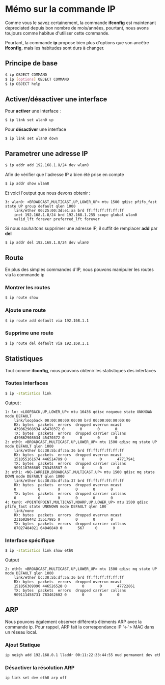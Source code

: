 # Mémo sur la commande IP

Comme vous le savez certainement, la commande **ifconfig** est
maintenant depreciated depuis bon nombre de mois/années, pourtant, nous
avons toujours comme habitue d'utiliser cette commande.

Pourtant, la commande **ip** propose bien plus d'options que son
ancêtre **ifconfig**, mais les habitudes sont durs à changer.

## Principe de base

```bash
$ ip OBJECT COMMAND
$ ip [options] OBJECT COMMAND
$ ip OBJECT help
```

## Activer/désactiver une interface

Pour **activer** une interface :

```bash
$ ip link set wlan0 up
```

Pour **désactiver** une interface

```bash
$ ip link set wlan0 down
```

## Parametrer une adresse IP

```bash
$ ip addr add 192.168.1.8/24 dev wlan0
```

Afin de vérifier que l'adresse IP a bien été prise en compte

```bash
$ ip addr show wlan0
```

Et voici l'output que nous devons obtenir :

    3: wlan0: <BROADCAST,MULTICAST,UP,LOWER_UP> mtu 1500 qdisc pfifo_fast state UP group default qlen 1000
        link/ether 00:25:00:3d:e1:aa brd ff:ff:ff:ff:ff:ff
        inet 192.168.1.8/24 brd 192.168.1.255 scope global wlan0
        valid_lft forever preferred_lft forever

Si nous souhaitons supprimer une adresse IP, il suffit de remplacer
**add** par **del**

```bash
$ ip addr del 192.168.1.8/24 dev wlan0
```

## Route

En plus des simples commandes d'IP, nous pouvons manipuler les routes
via la commande ip

### Montrer les routes

```bash
$ ip route show
```

### Ajoute une route

```bash
$ ip route add default via 192.168.1.1
```

### Supprime une route

```bash
$ ip route del default via 192.168.1.1
```

## Statistiques

Tout comme **ifconfig**, nous pouvons obtenir les statistiques des
interfaces

### Toutes interfaces

```bash
$ ip -statistics link
```

Output :

    1: lo: <LOOPBACK,UP,LOWER_UP> mtu 16436 qdisc noqueue state UNKNOWN mode DEFAULT
        link/loopback 00:00:00:00:00:00 brd 00:00:00:00:00:00
        RX: bytes  packets  errors  dropped overrun mcast
        439862908634 45470372 0       0       0       0
        TX: bytes  packets  errors  dropped carrier collsns
        439862908634 45470372 0       0       0       0
    2: eth0: <BROADCAST,MULTICAST,UP,LOWER_UP> mtu 1500 qdisc mq state UP mode DEFAULT qlen 1000
        link/ether bc:30:5b:df:5a:36 brd ff:ff:ff:ff:ff:ff
        RX: bytes  packets  errors  dropped overrun mcast
        151855161674 446514789 0       0       0       47717941
        TX: bytes  packets  errors  dropped carrier collsns
        909110766609 783458587 0       0       0       0
    3: eth1: <NO-CARRIER,BROADCAST,MULTICAST,UP> mtu 1500 qdisc mq state DOWN mode DEFAULT qlen 1000
        link/ether bc:30:5b:df:5a:37 brd ff:ff:ff:ff:ff:ff
        RX: bytes  packets  errors  dropped overrun mcast
        0          0        0       0       0       0
        TX: bytes  packets  errors  dropped carrier collsns
        0          0        0       0       0       0
    4: tun0: <POINTOPOINT,MULTICAST,NOARP,UP,LOWER_UP> mtu 1500 qdisc pfifo_fast state UNKNOWN mode DEFAULT qlen 100
        link/none
        RX: bytes  packets  errors  dropped overrun mcast
        2316028442 35517985 0       0       0       0
        TX: bytes  packets  errors  dropped carrier collsns
        87027484021 64846840 0       567     0       0

### Interface spécifique

```bash
$ ip -statistics link show eth0
```

Output

    2: eth0: <BROADCAST,MULTICAST,UP,LOWER_UP> mtu 1500 qdisc mq state UP mode DEFAULT qlen 1000
        link/ether bc:30:5b:df:5a:36 brd ff:ff:ff:ff:ff:ff
        RX: bytes  packets  errors  dropped overrun mcast
        151856389090 446526528 0       0       0       47722861
        TX: bytes  packets  errors  dropped carrier collsns
        909111458731 783462602 0       0       0       0

## ARP

Nous pouvons également observer différents éléments ARP avec la commande
ip. Pour rappel, ARP fait la correspondance IP '<-'> MAC dans un réseau
local.

### Ajout Statique

```bash
ip neigh add 192.168.0.1 lladdr 00:11:22:33:44:55 nud permanent dev eth0
```

### Désactiver la résolution ARP

```bash
ip link set dev eth0 arp off
```
